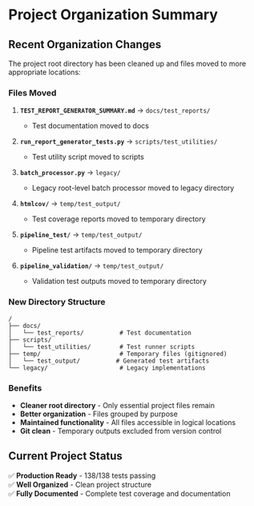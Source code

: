 # Project Organization Summary

## Recent Organization Changes

The project root directory has been cleaned up and files moved to more appropriate locations:

### Files Moved

1. **`TEST_REPORT_GENERATOR_SUMMARY.md`** → `docs/test_reports/`
   - Test documentation moved to docs

2. **`run_report_generator_tests.py`** → `scripts/test_utilities/`
   - Test utility script moved to scripts

3. **`batch_processor.py`** → `legacy/`
   - Legacy root-level batch processor moved to legacy directory

4. **`htmlcov/`** → `temp/test_output/`
   - Test coverage reports moved to temporary directory

5. **`pipeline_test/`** → `temp/test_output/`
   - Pipeline test artifacts moved to temporary directory

6. **`pipeline_validation/`** → `temp/test_output/`
   - Validation test outputs moved to temporary directory

### New Directory Structure

```
/
├── docs/
│   └── test_reports/          # Test documentation
├── scripts/
│   └── test_utilities/        # Test runner scripts
├── temp/                      # Temporary files (gitignored)
│   └── test_output/          # Generated test artifacts
└── legacy/                    # Legacy implementations
```

### Benefits

- **Cleaner root directory** - Only essential project files remain
- **Better organization** - Files grouped by purpose
- **Maintained functionality** - All files accessible in logical locations
- **Git clean** - Temporary outputs excluded from version control

## Current Project Status

✅ **Production Ready** - 138/138 tests passing  
✅ **Well Organized** - Clean project structure  
✅ **Fully Documented** - Complete test coverage and documentation